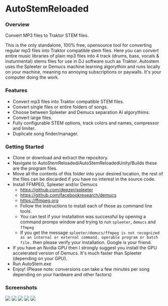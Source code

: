 # AutoStemReloaded
### Overview
Convert MP3 files to Traktor STEM files.

This is the only standalone, 100% free, opensource tool for converting regular mp3 files into Traktor compatible stem files.
Here you can convert entire music libraries of plain mp3 files into 4 track (drums, bass, vocals & insturmental) stems files for use in DJ software such as Traktor.
Autostem uses the Spleeter or Demucs machine learning algorythim and runs locally on your machine, meaning no annoying subscriptions or paywalls. It's your computer doing the work.

### Features
* Convert mp3 files into Traktor compatible STEM files.
* Convert single files or entire folders of songs.
* Choose between Spleeter and Demucs separation AI algorythims.
* Convert large files.
* Fully configurable STEM options, track colors and names, compressor and limiter.
* Duplicate song finder/manager.

### Getting Started
* Clone or download and extract the repository.
* Navigate to AutoStemReloaded/AutoStemReloadedUnity/Builds these are the program files.
* Move all the contents of this folder into your desired location, the rest of the files can be discarded if you have no interest in the source code.
* Install FFMPEG, Spleeter and/or Demucs
  * https://github.com/deezer/spleeter
  * https://github.com/facebookresearch/demucs
  * https://ffmpeg.org
  * Follow the instructions to install each of those as command line tools.
  * You can test if your installation was successful by opening a command promps window and trying to run ```spleeter```, ```demucs``` and ```ffmpeg```
  * If you get the message ```spleeter/demucs/ffmpeg is not recognized as an internal or external command, operable program or batch file.``` then please verify your installation. Google is your friend.
* If you have an Nvidia GPU then I strongly suggest you install the GPU accelerated version of Demucs. It's much faster than Spleeter (depending on your GPU).
* Run AutoStem.exe
* Enjoy! (Please note: conversions can take a few minutes per song depending on your hardware and other factors)

### Screenshots
![](https://i.ibb.co/mt94wff/autostem5.png)
![](https://i.ibb.co/TvxB4Lj/autostem1.png)
![](https://i.ibb.co/dQ5KXdT/autostem2.png)
![](https://i.ibb.co/t46PvVJ/autostem3.png)
![](https://i.ibb.co/dKHR7Dm/autostem4.png)
